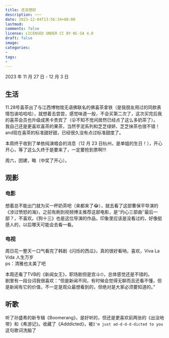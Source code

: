 ```yaml
---
title: 还没想好
description: ~~~
date: 2023-12-04T13:56:34+08:00
lastmod: 
comments: false
license: LICENSED UNDER CC BY-NC-SA 4.0
draft: false
image: 
categories:
- 
tags:
- 
---
```

2023 年 11 月 27 日 - 12 月 3 日
## 生活
11.28号喜茶出了与江西博物馆无语佛联名的佛喜茶拿铁（是我朋友用过的同款表情包诶哈哈哈），就想着去尝尝，感觉味道一般，不会买第二次了，这次买完后我的喜茶会员也升级成黑卡贵宾了（😮不知不觉间居然已经点了这么多奶茶了）。  
我自己还是更喜欢喜茶的果茶，当然芋泥系列和芝芝绿妍、芝芝抹茶也很不错！and现在喜茶的标准甜好甜，已经很久没有点过标准甜度了。  

本周终于收到了单依纯演唱会的消息（12 月 23 日杭州，是单姐的生日！），开心开心，等了这么久终于是要来了，一定要抢到票啊!!!

周六，团建，略（中奖了开心）。
## 观影
### 电影
想着总不能出门就为买一杯奶茶吧（来都来了😂），就去看了这部曹保平导演的《涉过愤怒的海》，之前有刷到视频博主推荐这部电影，是‘‘灼心三部曲’’最后一部？，不喜欢。《狗十三》也是这位导演的作品，印象里应该是没看过的，好像挺感人的，以后哪天可能会去看一看。
### 电视
周日花一整天一口气看完了韩剧《闪烁的西瓜》，真的很好看呐，喜欢，Viva La Vida 人生万岁  
ps：清雅也太美了吧

本周还看了TVB的《新闻女王》，职场剧但是宫斗🙄，总体感觉还是不错的。  
剧里有一段台词我很喜欢：“但是新闻不同，有时候会觉得无聊而且还看不懂，但是新闻有它的价值，不一定是观众最想看到的，但绝对是大家必须要知道的。”
## 听歌
听了孙盛希的新专辑《Boomerang》，是好听的，但还是更喜欢前两张的《出没地带》和《希游记》。收藏了《Adddicted》，被`I'm just ad-d-d-d-dicted to you`这句歌词洗脑了


